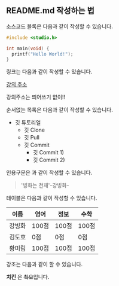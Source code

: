 ## README.md 작성하는 법

소스코드 블록은 다음과 같이 작성할 수 있습니다.

```c
#include <studio.h>

int main(void) {
  printf("Hello World!");
}
```

링크는 다음과 같이 작성할 수 있습니다.

[강의 주소](https://www.youtube.com/watch?v=MFJIOqxK6k8)

강의주소는 띄어쓰기 없이!!

순서없는 목록은 다음과 같이 작성할 수 있습니다.

* 깃 튜토리얼
  * 깃 Clone
  * 깃 Pull
  * 깃 Commit
    * 깃 Commit 1)
    * 깃 Commit 2)
    
인용구문은 과 같이 작성할 수 있습니다.

>'빙화는 천재'-강빙화-

테이블은 다음과 같이 작성할 수 있습니다.

이름|영어|정보|수학
---|---|---|---|
강빙화|100점|100점|100점|
김도호|0점|0점|0점|
황미림|100점|100점|100점|

강조는 다음과 같이 할 수 있습니다.

**치킨** 은 ~~쵝오~~입니다.
